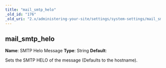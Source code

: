 ```yaml
---
title: "mail_smtp_helo"
_old_id: "176"
_old_uri: "2.x/administering-your-site/settings/system-settings/mail_smtp_helo"
---
```


## mail\_smtp\_helo

**Name**: SMTP Helo Message 
**Type**: String 
**Default**:

Sets the SMTP HELO of the message (Defaults to the hostname).